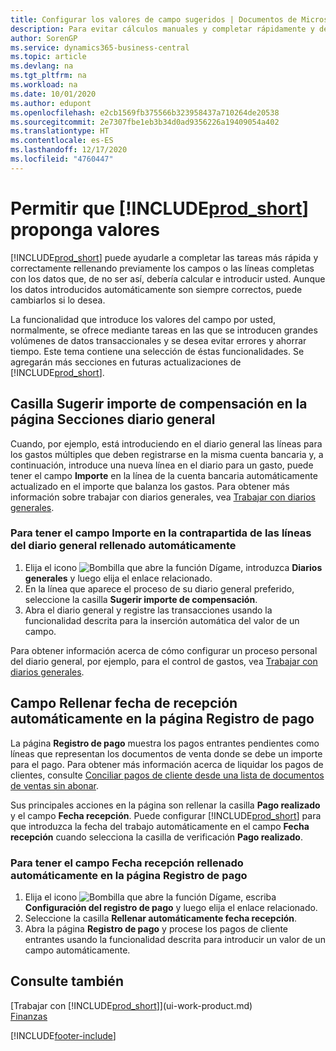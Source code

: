 ```yaml
---
title: Configurar los valores de campo sugeridos | Documentos de Microsoft
description: Para evitar cálculos manuales y completar rápidamente y de forma precisa las tareas, puede configurar la entrada de datos automática de forma que Business Central rellene los campos seleccionados.
author: SorenGP
ms.service: dynamics365-business-central
ms.topic: article
ms.devlang: na
ms.tgt_pltfrm: na
ms.workload: na
ms.date: 10/01/2020
ms.author: edupont
ms.openlocfilehash: e2cb1569fb375566b323958437a710264de20538
ms.sourcegitcommit: 2e7307fbe1eb3b34d0ad9356226a19409054a402
ms.translationtype: HT
ms.contentlocale: es-ES
ms.lasthandoff: 12/17/2020
ms.locfileid: "4760447"
---
```

# <a name="letting-prod_short-suggest-values"></a>Permitir que [!INCLUDE[prod_short](includes/prod_short.md)] proponga valores
[!INCLUDE[prod_short](includes/prod_short.md)] puede ayudarle a completar las tareas más rápida y correctamente rellenando previamente los campos o las líneas completas con los datos que, de no ser así, debería calcular e introducir usted. Aunque los datos introducidos automáticamente son siempre correctos, puede cambiarlos si lo desea.

La funcionalidad que introduce los valores del campo por usted, normalmente, se ofrece mediante tareas en las que se introducen grandes volúmenes de datos transaccionales y se desea evitar errores y ahorrar tiempo. Este tema contiene una selección de éstas funcionalidades. Se agregarán más secciones en futuras actualizaciones de [!INCLUDE[prod_short](includes/prod_short.md)].

## <a name="the-suggest-balancing-amount-check-box-on-the-general-journal-batches-page"></a>Casilla **Sugerir importe de compensación** en la página **Secciones diario general**
Cuando, por ejemplo, está introduciendo en el diario general las líneas para los gastos múltiples que deben registrarse en la misma cuenta bancaria y, a continuación, introduce una nueva línea en el diario para un gasto, puede tener el campo **Importe** en la línea de la cuenta bancaria automáticamente actualizado en el importe que balanza los gastos. Para obtener más información sobre trabajar con diarios generales, vea [Trabajar con diarios generales](ui-work-general-journals.md).

### <a name="to-have-the-amount-field-on-balancing-general-journal-lines-filled-automatically"></a>Para tener el campo **Importe** en la contrapartida de las líneas del diario general rellenado automáticamente
1. Elija el icono ![Bombilla que abre la función Dígame](media/ui-search/search_small.png "Dígame qué desea hacer"), introduzca **Diarios generales** y luego elija el enlace relacionado.
2. En la línea que aparece el proceso de su diario general preferido, seleccione la casilla **Sugerir importe de compensación**.
3. Abra el diario general y registre las transacciones usando la funcionalidad descrita para la inserción automática del valor de un campo.       

Para obtener información acerca de cómo configurar un proceso personal del diario general, por ejemplo, para el control de gastos, vea [Trabajar con diarios generales](ui-work-general-journals.md).

## <a name="the-automatically-fill-date-received-field-on-the-payment-registration-page"></a>Campo **Rellenar fecha de recepción automáticamente** en la página **Registro de pago**
La página **Registro de pago** muestra los pagos entrantes pendientes como líneas que representan los documentos de venta donde se debe un importe para el pago. Para obtener más información acerca de liquidar los pagos de clientes, consulte [Conciliar pagos de cliente desde una lista de documentos de ventas sin abonar](receivables-how-reconcile-customer-payments-list-unpaid-sales-documents.md).

Sus principales acciones en la página son rellenar la casilla **Pago realizado** y el campo **Fecha recepción**. Puede configurar [!INCLUDE[prod_short](includes/prod_short.md)] para que introduzca la fecha del trabajo automáticamente en el campo **Fecha recepción** cuando selecciona la casilla de verificación **Pago realizado**.

### <a name="to-have-the-date-received-field-on-the-payment-registration-page-filled-automatically"></a>Para tener el campo **Fecha recepción** rellenado automáticamente en la página **Registro de pago**
1. Elija el icono ![Bombilla que abre la función Dígame](media/ui-search/search_small.png "Dígame qué desea hacer"), escriba **Configuración del registro de pago** y luego elija el enlace relacionado.
2. Seleccione la casilla **Rellenar automáticamente fecha recepción**.
3. Abra la página **Registro de pago** y procese los pagos de cliente entrantes usando la funcionalidad descrita para introducir un valor de un campo automáticamente.

## <a name="see-also"></a>Consulte también
[Trabajar con [!INCLUDE[prod_short](includes/prod_short.md)]](ui-work-product.md)  
[Finanzas](finance.md)


[!INCLUDE[footer-include](includes/footer-banner.md)]